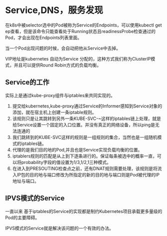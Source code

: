 # Service,DNS，服务发现

在k8s中被selector选中的Pod被称为Service的Endpoints，可以使用kubectl get ep查看，但是该命令只能查看处于Running状态且readinessProbe检查通过的Pod，才会出现在Endpoints列表里面。

当一个Pod出现问题的时候，会自动把他从Service中去掉。

VIP地址是kubernetes 自动为Service 分配的，这种方式我们称为ClusterIP模式，并且可以提供Round Robin方式的负载均衡。

## Service的工作

实际上是通过kube-proxy组件与iptables来共同实现的。

1. 提交给kubernetes,kube-proxy通过Service的Informer感知到Service对象的添加，就在宿主机上创建一条iptable规则。
2. 该规则只是让其跳转到另外一条KUBE-SVC-~这样的iptables链上处理，就是给Service设置一个固定的入口位置。并没有真正的网络设备，所以ping是无法连通的
3. 我们跳转到的KUBE-SVC这样的规则是一组规则的集合，当然也是一组随机模式的iptables链。
4. 代理的是我们目的地的Pod,并且也是Service实现负载均衡的位置。
5. iptablers规则的匹配是从上到下逐条进行的。保证每条被选中的概率一直，可以将probability字段的值设置为1/3,1/2,1三种模式。
6. 在进入到PRESOUTING检查点之前，还有DNAT规则需要处理，该规则是将流入IP包的目的地与端口修改为所指定的新的目的地与端口则是Pod被代理的IP地址与端口。

## IPVS模式的Service

一直以来 基于iptables的Service的实现都是制约Kubernetes项目承载更多量级的Pod的主要障碍。

IPVS模式的Service就是解决该问题的一个有效的办法。

